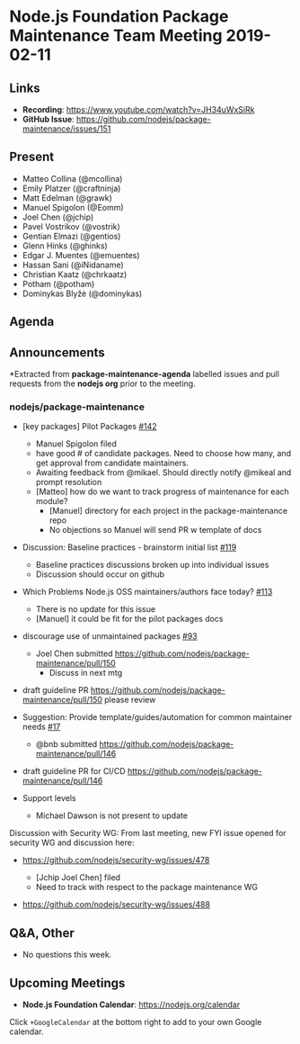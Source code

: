 # Node.js Foundation Package Maintenance Team Meeting 2019-02-11

## Links

* **Recording**: https://www.youtube.com/watch?v=JH34uWxSiRk
* **GitHub Issue**: https://github.com/nodejs/package-maintenance/issues/151

## Present

* Matteo Collina (@mcollina)
* Emily Platzer (@craftninja)
* Matt Edelman (@grawk)
* Manuel Spigolon (@Eomm)
* Joel Chen (@jchip)
* Pavel Vostrikov (@vostrik)
* Gentian Elmazi (@gentios)
* Glenn Hinks (@ghinks)
* Edgar J. Muentes (@emuentes)
* Hassan Sani (@iNidaname)
* Christian Kaatz (@chrkaatz)
* Potham (@potham)
* Dominykas Blyžė (@dominykas)

 
## Agenda

## Announcements
 
*Extracted from **package-maintenance-agenda** labelled issues and pull requests from the **nodejs org** prior to the meeting.

### nodejs/package-maintenance

* \[key packages\] Pilot Packages [#142](https://github.com/nodejs/package-maintenance/issues/142)
  * Manuel Spigolon filed
  * have good # of candidate packages. Need to choose how many, and get approval from candidate maintainers. 
  * Awaiting feedback from @mikael. Should directly notify @mikeal and prompt resolution
  * [Matteo] how do we want to track progress of maintenance for each module?
    * [Manuel] directory for each project in the package-maintenance repo
    * No objections so Manuel will send PR w template of docs

* Discussion: Baseline practices - brainstorm initial list [#119](https://github.com/nodejs/package-maintenance/issues/119)
  * Baseline practices discussions broken up into individual issues
  * Discussion should occur on github

* Which Problems Node.js OSS maintainers/authors face today? [#113](https://github.com/nodejs/package-maintenance/issues/113)
  * There is no update for this issue
  * [Manuel] it could be fit for the pilot packages docs

* discourage use of unmaintained packages [#93](https://github.com/nodejs/package-maintenance/issues/93)
  * Joel Chen submitted https://github.com/nodejs/package-maintenance/pull/150
    * Discuss in next mtg

* draft guideline PR https://github.com/nodejs/package-maintenance/pull/150 please review

* Suggestion: Provide template/guides/automation for common maintainer needs [#17](https://github.com/nodejs/package-maintenance/issues/17)
  * @bnb submitted https://github.com/nodejs/package-maintenance/pull/146

* draft guideline PR for CI/CD https://github.com/nodejs/package-maintenance/pull/146

* Support levels
  * Michael Dawson is not present to update


Discussion with Security WG: 
From last meeting, new FYI issue opened for security WG and discussion here:
* https://github.com/nodejs/security-wg/issues/478
  * [Jchip Joel Chen] filed
  * Need to track with respect to the package maintenance WG

* https://github.com/nodejs/security-wg/issues/488


## Q&A, Other

* No questions this week.

## Upcoming Meetings

* **Node.js Foundation Calendar**: https://nodejs.org/calendar

Click `+GoogleCalendar` at the bottom right to add to your own Google calendar.

